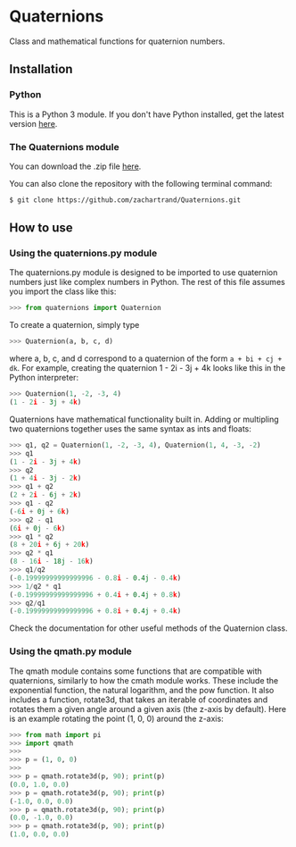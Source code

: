 # Quaternions

Class and mathematical functions for quaternion numbers.

## Installation

### Python

This is a Python 3 module.  If you don't have Python installed, get the latest
version [here](https://www.python.org/downloads/).

### The Quaternions module

You can download the .zip file
[here](https://github.com/zachartrand/Quaternions/archive/refs/heads/master.zip).

You can also clone the repository with the following terminal command:

```bash
$ git clone https://github.com/zachartrand/Quaternions.git
```

## How to use

### Using the quaternions.py module

The quaternions.py module is designed to be imported to use quaternion numbers
just like complex numbers in Python. The rest of this file assumes you
import the class like this:

```python
>>> from quaternions import Quaternion
```

To create a quaternion, simply type
```python
>>> Quaternion(a, b, c, d)
```
where a, b, c, and d correspond to a quaternion of the form `a + bi + cj + dk`.
For example, creating the quaternion 1 - 2i - 3j + 4k looks like this in the
Python interpreter:

```python
>>> Quaternion(1, -2, -3, 4)
(1 - 2i - 3j + 4k)
```

Quaternions have mathematical functionality built in. Adding or multipling two
quaternions together uses the same syntax as ints and floats:

```python
>>> q1, q2 = Quaternion(1, -2, -3, 4), Quaternion(1, 4, -3, -2)
>>> q1
(1 - 2i - 3j + 4k)
>>> q2
(1 + 4i - 3j - 2k)
>>> q1 + q2
(2 + 2i - 6j + 2k)
>>> q1 - q2
(-6i + 0j + 6k)
>>> q2 - q1
(6i + 0j - 6k)
>>> q1 * q2
(8 + 20i + 6j + 20k)
>>> q2 * q1
(8 - 16i - 18j - 16k)
>>> q1/q2
(-0.19999999999999996 - 0.8i - 0.4j - 0.4k)
>>> 1/q2 * q1
(-0.19999999999999996 + 0.4i + 0.4j + 0.8k)
>>> q2/q1
(-0.19999999999999996 + 0.8i + 0.4j + 0.4k)
```

Check the documentation for other useful methods of the Quaternion class.

### Using the qmath.py module
The qmath module contains some functions that are compatible with quaternions,
similarly to how the cmath module works. These include the exponential function,
the natural logarithm, and the pow function. It also includes a function,
rotate3d, that takes an iterable of coordinates and rotates them a given angle
around a given axis (the z-axis by default). Here is an example rotating the
point (1, 0, 0) around the z-axis:
```python
>>> from math import pi
>>> import qmath
>>>
>>> p = (1, 0, 0)
>>>
>>> p = qmath.rotate3d(p, 90); print(p)
(0.0, 1.0, 0.0)
>>> p = qmath.rotate3d(p, 90); print(p)
(-1.0, 0.0, 0.0)
>>> p = qmath.rotate3d(p, 90); print(p)
(0.0, -1.0, 0.0)
>>> p = qmath.rotate3d(p, 90); print(p)
(1.0, 0.0, 0.0)
```
